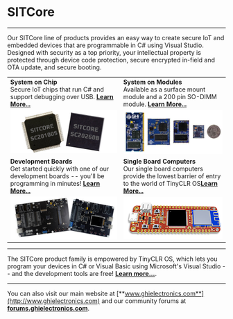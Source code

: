 # SITCore
---
Our SITCore line of products provides an easy way to create secure IoT and embedded devices that are programmable in C# using Visual Studio. Designed with security as a top priority, your intellectual property is protected through device code protection, secure encrypted in-field and OTA update, and secure booting.

|  |  |
|---|---|
| **System on Chip** </br> Secure IoT chips that run C# and support debugging over USB. [**Learn More...**](soc.md) | **System on Modules** </br> Available as a surface mount module and a 200 pin SO-DIMM module. [**Learn More...**](som.md) |
| [![SITCore SC20100S](images/system-on-chip.jpg)](soc.md) | [![SITCore SoMs](images/module-options-size.jpg)](som.md) |
| **Development Boards** </br> Get started quickly with one of our development boards -- you'll be programming in minutes! [**Learn More...**](dev.md) | **Single Board Computers** </br> Our single board computers provide the lowest barrier of entry to the world of TinyCLR OS[**Learn More...**](sbc.md) |
| [![SITCore Dev Board](images/sitcore-dev-boards.jpg)](dev.md) | [![Single Board Computer](images/sitcore-feather.png)](sbc.md) |

***

The SITCore product family is empowered by TinyCLR OS, which lets you program your devices in C# or Visual Basic using Microsoft's Visual Studio -- and the development tools are free!  [**Learn more...**](../../software/tinyclr/intro.md).

---

You can also visit our main website at [**www.ghielectronics.com**](http://www.ghielectronics.com) and our community forums at [**forums.ghielectronics.com**](https://forums.ghielectronics.com/).